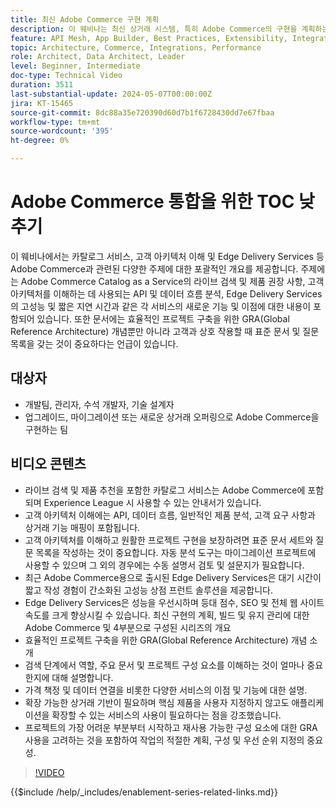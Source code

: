 ```yaml
---
title: 최신 Adobe Commerce 구현 계획
description: 이 웨비나는 최신 상거래 시스템, 특히 Adobe Commerce의 구현을 계획하는 것이며 검색 단계, 서비스, 글로벌 참조 아키텍처, 프론트엔드 개발 사례 및 모범 사례에 대한 논의를 포함합니다.
feature: API Mesh, App Builder, Best Practices, Extensibility, Integration
topic: Architecture, Commerce, Integrations, Performance
role: Architect, Data Architect, Leader
level: Beginner, Intermediate
doc-type: Technical Video
duration: 3511
last-substantial-update: 2024-05-07T00:00:00Z
jira: KT-15465
source-git-commit: 8dc88a35e720390d60d7b1f6728430dd7e67fbaa
workflow-type: tm+mt
source-wordcount: '395'
ht-degree: 0%

---
```


# Adobe Commerce 통합을 위한 TOC 낮추기

이 웨비나에서는 카탈로그 서비스, 고객 아키텍처 이해 및 Edge Delivery Services 등 Adobe Commerce과 관련된 다양한 주제에 대한 포괄적인 개요를 제공합니다. &#x200B;주제에는 Adobe Commerce Catalog as a Service의 라이브 검색 및 제품 권장 사항, 고객 아키텍처를 이해하는 데 사용되는 API 및 데이터 흐름 분석, Edge Delivery Services의 고성능 및 짧은 지연 시간과 같은 각 서비스의 새로운 기능 및 이점에 대한 내용이 포함되어 있습니다. 또한 문서에는 효율적인 프로젝트 구축을 위한 GRA(Global Reference Architecture) 개념뿐만 아니라 고객과 상호 작용할 때 표준 문서 및 질문 목록을 갖는 것이 중요하다는 언급이 있습니다.

## 대상자

* 개발팀, 관리자, 수석 개발자, 기술 설계자
* 업그레이드, 마이그레이션 또는 새로운 상거래 오퍼링으로 Adobe Commerce을 구현하는 팀

## 비디오 콘텐츠

* 라이브 검색 및 제품 추천을 포함한 카탈로그 서비스는 Adobe Commerce에 포함되며 Experience League 시 사용할 수 있는 안내서가 있습니다.
* 고객 아키텍처 이해에는 API, 데이터 흐름, 일반적인 제품 분석, 고객 요구 사항과 상거래 기능 매핑이 포함됩니다.
* 고객 아키텍처를 이해하고 원활한 프로젝트 구현을 보장하려면 표준 문서 세트와 질문 목록을 작성하는 것이 중요합니다.
자동 분석 도구는 마이그레이션 프로젝트에 사용할 수 있으며 그 외의 경우에는 수동 설명서 검토 및 설문지가 필요합니다.
* 최근 Adobe Commerce용으로 출시된 Edge Delivery Services은 대기 시간이 짧고 작성 경험이 간소화된 고성능 상점 프런트 솔루션을 제공합니다.
* Edge Delivery Services은 성능을 우선시하며 등대 점수, SEO 및 전체 웹 사이트 속도를 크게 향상시킬 수 있습니다.
최신 구현의 계획, 빌드 및 유지 관리에 대한 Adobe Commerce 및 4부분으로 구성된 시리즈의 개요
* 효율적인 프로젝트 구축을 위한 GRA(Global Reference Architecture) 개념 소개
* 검색 단계에서 역할, 주요 문서 및 프로젝트 구성 요소를 이해하는 것이 얼마나 중요한지에 대해 설명합니다.
* 가격 책정 및 데이터 연결을 비롯한 다양한 서비스의 이점 및 기능에 대한 설명.
* 확장 가능한 상거래 기반이 필요하며 핵심 제품을 사용자 지정하지 않고도 애플리케이션을 확장할 수 있는 서비스의 사용이 필요하다는 점을 강조했습니다.
* 프로젝트의 가장 어려운 부분부터 시작하고 재사용 가능한 구성 요소에 대한 GRA 사용을 고려하는 것을 포함하여 작업의 적절한 계획, 구성 및 우선 순위 지정의 중요성.

>[!VIDEO](https://video.tv.adobe.com/v/3428987?learn=on)

{{$include /help/_includes/enablement-series-related-links.md}}
